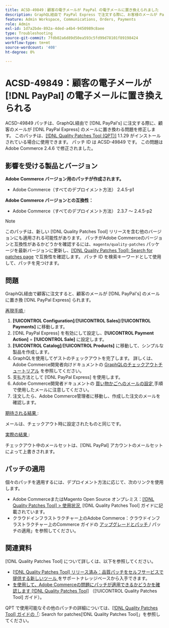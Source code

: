 ```yaml
---
title: ACSD-49849：顧客の電子メールが PayPal の電子メールに置き換えられました
description: GraphQL経由で PayPal Express で注文する際に、お客様のメールが PayPal メールに置き換わっていたAdobe Commerceの問題を修正するために、ACSD-49849 パッチを適用します。
feature: Admin Workspace, Communications, Orders, Payments
role: Admin
exl-id: 1d7a2bde-892a-4ded-a4b4-9450989c8aee
type: Troubleshooting
source-git-commit: 7fdb02a6d89d50ea593c5fd99d78101f89198424
workflow-type: tm+mt
source-wordcount: '408'
ht-degree: 0%

---
```


# ACSD-49849：顧客の電子メールが [!DNL PayPal] の電子メールに置き換えられる

ACSD-49849 パッチは、GraphQL経由で [!DNL PayPal's] に注文する際に、顧客のメールが [!DNL PayPal Express] のメールに置き換わる問題を修正します。 このパッチは、[[!DNL Quality Patches Tool (QPT)]](https://experienceleague.adobe.com/ja/docs/commerce-operations/tools/quality-patches-tool/quality-patches-tool-to-self-serve-quality-patches) 1.1.29 がインストールされている場合に使用できます。 パッチ ID は ACSD-49849 です。 この問題はAdobe Commerce 2.4.6 で修正されました。

## 影響を受ける製品とバージョン

**Adobe Commerce バージョン用のパッチが作成されます。**

* Adobe Commerce（すべてのデプロイメント方法） 2.4.5-p1

**Adobe Commerce バージョンとの互換性：**

* Adobe Commerce（すべてのデプロイメント方法） 2.3.7 ～ 2.4.5-p2

>[!NOTE]
>
>このパッチは、新しい [!DNL Quality Patches Tool] リリースを含む他のバージョンにも適用される可能性があります。 パッチがAdobe Commerceのバージョンと互換性があるかどうかを確認するには、`magento/quality-patches` パッケージを最新バージョンに更新し、[[!DNL Quality Patches Tool]: Search for patches page](https://experienceleague.adobe.com/tools/commerce-quality-patches/index.html?lang=ja) で互換性を確認します。 パッチ ID を検索キーワードとして使用して、パッチを見つけます。

## 問題

GraphQL経由で顧客に注文すると、顧客のメールが [!DNL PayPal's] のメールに置き換 [!DNL PayPal Express] られます。

<u> 再現手順 </u>:

1. **[!UICONTROL Configuration]**/**[!UICONTROL Sales]**/**[!UICONTROL Payments]** に移動します。
1. [!DNL PayPal Express] を有効にして設定し、**[!UICONTROL Payment Action]** = **[!UICONTROL Sale]** に設定します。
1. **[!UICONTROL Catalog]**/**[!UICONTROL Products]** に移動して、シンプルな製品を作成します。
1. GraphQLを使用してゲストのチェックアウトを完了します。 詳しくは、Adobe Commerce開発者向けドキュメントの [GraphQLのチェックアウトチュートリアル &#x200B;](https://developer.adobe.com/commerce/webapi/graphql/tutorials/checkout/) を参照してください。
1. 支払方法として [!DNL PayPal Express] を使用します。
1. Adobe Commerce開発者ドキュメントの [&#x200B; 買い物かごへのメールの設定 &#x200B;](https://developer.adobe.com/commerce/webapi/graphql/tutorials/checkout/set-email-address/) 手順で使用したメールに注意してください。
1. 注文したら、Adobe Commerce管理者に移動し、作成した注文のメールを確認します。

<u> 期待される結果 </u>:

メールは、チェックアウト時に設定されたものと同じです。

<u> 実際の結果 </u>:

チェックアウト中のメールセットは、[!DNL PayPal] アカウントのメールセットによって上書きされます。

## パッチの適用

個々のパッチを適用するには、デプロイメント方法に応じて、次のリンクを使用します。

* Adobe CommerceまたはMagento Open Source オンプレミス：[[!DNL Quality Patches Tool] > 使用状況 &#x200B;](/help/tools/quality-patches-tool/usage.md) [!DNL Quality Patches Tool] ガイドに記載されています。
* クラウドインフラストラクチャー上のAdobe Commerce：クラウドインフラストラクチャー上のCommerce ガイドの [&#x200B; アップグレードとパッチ &#x200B;](https://experienceleague.adobe.com/docs/commerce-cloud-service/user-guide/develop/upgrade/apply-patches.html?lang=ja)/ パッチの適用」を参照してください。

## 関連資料

[!DNL Quality Patches Tool] について詳しくは、以下を参照してください。

* [[!DNL Quality Patches Tool]  リリース済み：品質パッチをセルフサービスで提供する新しいツール &#x200B;](https://experienceleague.adobe.com/ja/docs/commerce-operations/tools/quality-patches-tool/quality-patches-tool-to-self-serve-quality-patches) をサポートナレッジベースから入手できます。
* [&#x200B; を使用して、Adobe Commerceの問題にパッチが適用できるかどうかを確認します  [!DNL Quality Patches Tool]](/help/tools/quality-patches-tool/patches-available-in-qpt/check-patch-for-magento-issue-with-magento-quality-patches.md) （[!UICONTROL Quality Patches Tool] ガイド）。


QPT で使用可能なその他のパッチの詳細については、[[!DNL Quality Patches Tool] ガイドの「](https://experienceleague.adobe.com/tools/commerce-quality-patches/index.html?lang=ja): Search for patches[!DNL Quality Patches Tool]」を参照してください。
